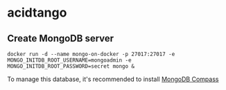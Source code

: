 # acidtango

## Create MongoDB server

```shell
docker run -d --name mongo-on-docker -p 27017:27017 -e MONGO_INITDB_ROOT_USERNAME=mongoadmin -e MONGO_INITDB_ROOT_PASSWORD=secret mongo &
```

To manage this database, it's recommended to install [MongoDB Compass](https://www.mongodb.com/try/download/compass)